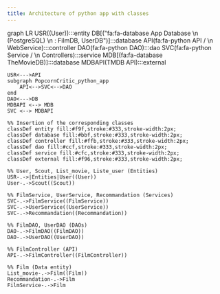 ```yaml
---
title: Architecture of python app with classes
---
```

graph LR
    USR((User)):::entity
    DB[("fa:fa-database App Database \n (PostgreSQL) \n : FilmDB, UserDB")]:::database
    API(fa:fa-python API / \n WebService):::controller
    DAO(fa:fa-python DAO):::dao
    SVC(fa:fa-python Service / \n Controllers):::service
    MDB[(fa:fa-database TheMovieDB)]:::database
    MDBAPI(TMDB API):::external

    USR<--->API
    subgraph PopcornCritic_python_app
        API<-->SVC<-->DAO
    end
    DAO<--->DB
    MDBAPI <--> MDB
    SVC <--> MDBAPI

    %% Insertion of the corresponding classes
    classDef entity fill:#f9f,stroke:#333,stroke-width:2px;
    classDef database fill:#bbf,stroke:#333,stroke-width:2px;
    classDef controller fill:#ffb,stroke:#333,stroke-width:2px;
    classDef dao fill:#ccf,stroke:#333,stroke-width:2px;
    classDef service fill:#cfc,stroke:#333,stroke-width:2px;
    classDef external fill:#f96,stroke:#333,stroke-width:2px;

    %% User, Scout, List_movie, Liste_user (Entities)
    USR-.->|Entities|User((User))
    User-.->Scout((Scout))

    %% FilmService, UserService, Recommandation (Services)
    SVC-.->FilmService((FilmService))
    SVC-.->UserService((UserService))
    SVC-.->Recommandation((Recommandation))

    %% FilmDAO, UserDAO (DAOs)
    DAO-.->FilmDAO((FilmDAO))
    DAO-.->UserDAO((UserDAO))

    %% FilmController (API)
    API-.->FilmController((FilmController))

    %% Film (Data entity)
    List_movie-.->Film((Film))
    Recommandation-.->Film
    FilmService-.->Film

